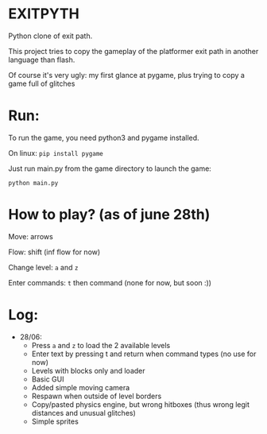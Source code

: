 # EXITPYTH

Python clone of exit path.

This project tries to copy the gameplay of the platformer exit path in another language than flash.

Of course it's very ugly: my first glance at pygame, plus trying to copy a game full of glitches

# Run:

To run the game, you need python3 and pygame installed.

On linux: 
```pip install pygame```

Just run main.py from the game directory to launch the game:

```python main.py```

# How to play? (as of june 28th)

Move: arrows

Flow: shift (inf flow for now)

Change level: `a` and `z`

Enter commands: `t` then command (none for now, but soon :)) 

# Log:

- 28/06:
  - Press `a` and `z` to load the 2 available levels
  - Enter text by pressing t and return when command types (no use for now) 
  - Levels with blocks only and loader
  - Basic GUI
  - Added simple moving camera
  - Respawn when outside of level borders
  - Copy/pasted physics engine, but wrong hitboxes (thus wrong legit distances and unusual glitches)
  - Simple sprites